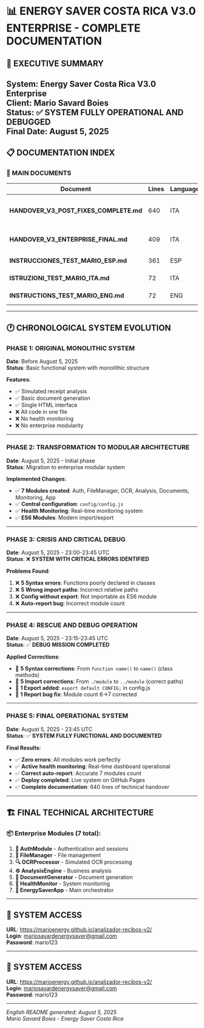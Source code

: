 # 📊 ENERGY SAVER COSTA RICA V3.0 ENTERPRISE - COMPLETE DOCUMENTATION

## 🎯 **EXECUTIVE SUMMARY**
**System**: Energy Saver Costa Rica V3.0 Enterprise  
**Client**: Mario Savard Boies  
**Status**: ✅ **SYSTEM FULLY OPERATIONAL AND DEBUGGED**  
**Final Date**: August 5, 2025  
---

## 📋 **DOCUMENTATION INDEX**

### **🎯 MAIN DOCUMENTS**
| Document | Lines | Language | Purpose |
|----------|-------|----------|---------|
| **HANDOVER_V3_POST_FIXES_COMPLETE.md** | 640 | ITA | Complete technical documentation post-debug |
| **HANDOVER_V3_ENTERPRISE_FINAL.md** | 409 | ITA | Original V3.0 system (pre-debug) |
| **INSTRUCCIONES_TEST_MARIO_ESP.md** | 361 | ESP | Test guide for Mario |
| **ISTRUZIONI_TEST_MARIO_ITA.md** | 72 | ITA | Italian test guide |
| **INSTRUCTIONS_TEST_MARIO_ENG.md** | 72 | ENG | English test guide |
  ---

## 🕐 **CHRONOLOGICAL SYSTEM EVOLUTION**

### **PHASE 1: ORIGINAL MONOLITHIC SYSTEM**
**Date**: Before August 5, 2025  
**Status**: Basic functional system with monolithic structure  

**Features**:
- ✅ Simulated receipt analysis
- ✅ Basic document generation
- ✅ Single HTML interface
- ❌ All code in one file
- ❌ No health monitoring
- ❌ No enterprise modularity

---

### **PHASE 2: TRANSFORMATION TO MODULAR ARCHITECTURE**
**Date**: August 5, 2025 - Initial phase  
**Status**: Migration to enterprise modular system  

**Implemented Changes**:
- ✅ **7 Modules created**: Auth, FileManager, OCR, Analysis, Documents, Monitoring, App
- ✅ **Central configuration**: `config/config.js`
- ✅ **Health Monitoring**: Real-time monitoring system
- ✅ **ES6 Modules**: Modern import/export
---

### **PHASE 3: CRISIS AND CRITICAL DEBUG**
**Date**: August 5, 2025 - 23:00-23:45 UTC  
**Status**: ❌ **SYSTEM WITH CRITICAL ERRORS IDENTIFIED**  

**Problems Found**:
1. ❌ **5 Syntax errors**: Functions poorly declared in classes
2. ❌ **5 Wrong import paths**: Incorrect relative paths
3. ❌ **Config without export**: Not importable as ES6 module
4. ❌ **Auto-report bug**: Incorrect module count
---

### **PHASE 4: RESCUE AND DEBUG OPERATION**
**Date**: August 5, 2025 - 23:15-23:45 UTC  
**Status**: ✅ **DEBUG MISSION COMPLETED**  

**Applied Corrections**:
- 🔧 **5 Syntax corrections**: From `function name()` to `name()` (class methods)
- 🔧 **5 Import corrections**: From `./module` to `../module` (correct paths)
- 🔧 **1 Export added**: `export default CONFIG;` in config.js
- 🔧 **1 Report bug fix**: Module count 6→7 corrected
---

### **PHASE 5: FINAL OPERATIONAL SYSTEM**
**Date**: August 5, 2025 - 23:45 UTC  
**Status**: ✅ **SYSTEM FULLY FUNCTIONAL AND DOCUMENTED**  

**Final Results**:
- ✅ **Zero errors**: All modules work perfectly
- ✅ **Active health monitoring**: Real-time dashboard operational
- ✅ **Correct auto-report**: Accurate 7 modules count
- ✅ **Deploy completed**: Live system on GitHub Pages
- ✅ **Complete documentation**: 640 lines of technical handover
---

## 🏗️ **FINAL TECHNICAL ARCHITECTURE**

### **📦 Enterprise Modules (7 total)**:
1. **🔐 AuthModule** - Authentication and sessions
2. **📁 FileManager** - File management
3. **🔍 OCRProcessor** - Simulated OCR processing
4. **⚙️ AnalysisEngine** - Business analysis
5. **📄 DocumentGenerator** - Document generation
6. **🎯 HealthMonitor** - System monitoring
7. **🚀 EnergySaverApp** - Main orchestrator
---

## 🚀 **SYSTEM ACCESS**

**URL**: https://marioenergy.github.io/analizador-recibos-v2/  
**Login**: mariosavardenergysaver@gmail.com  
**Password**: mario123  

---

## 🚀 **SYSTEM ACCESS**

**URL**: https://marioenergy.github.io/analizador-recibos-v2/  
**Login**: mariosavardenergysaver@gmail.com  
**Password**: mario123  

---

*English README generated: August 5, 2025*  
*Mario Savard Boies - Energy Saver Costa Rica*
